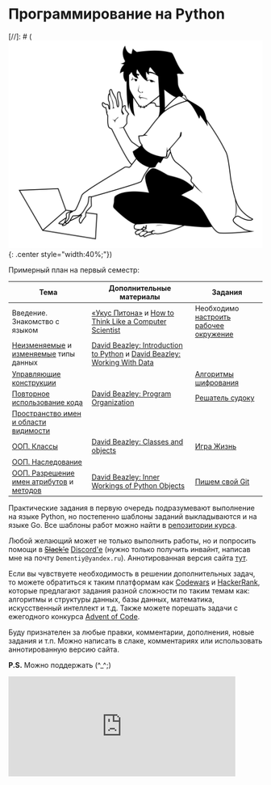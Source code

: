 # Программирование на Python

[//]: # (![image](../images/bps-hello.png){: .center style="width:40%;"})

Примерный план на первый семестр:

| Тема | Дополнительные материалы | Задания |
|------|--------------------------|---------|
|  Введение. Знакомство с языком   | [«Укус Питона»](https://wombat.org.ua/AByteOfPython/) и [How to Think Like a Computer Scientist](https://runestone.academy/runestone/books/published/thinkcspy/index.html) | Необходимо [настроить рабочее окружение](assignments/setup_env.md) |
| [Неизменяемые](lectures/immutable-types.md) и [изменяемые](lectures/mutable-types.md) типы данных | [David Beazley: Introduction to Python](https://dabeaz-course.github.io/practical-python/Notes/01_Introduction/00_Overview.html) и [David Beazley: Working With Data](https://dabeaz-course.github.io/practical-python/Notes/02_Working_with_data/00_Overview.html) | |
| [Управляющие конструкции](lectures/control-statements.md) |  | [Алгоритмы шифрования](assignments/cypher.md) |
| [Повторное использование кода](lectures/functions.md) | [David Beazley: Program Organization](https://dabeaz-course.github.io/practical-python/Notes/03_Program_organization/00_Overview.html) | [Решатель судоку](assignments/sudoku.md) |
| [Пространство имен и области видимости](lectures/ns_and_scopes.md) | | |
| [ООП. Классы](lectures/classes.md) | [David Beazley: Classes and objects](https://dabeaz-course.github.io/practical-python/Notes/04_Classes_objects/00_Overview.html) | [Игра Жизнь](assignments/life.md) |
| [ООП. Наследование](lectures/inheritance.md) |  |  |
| [ООП. Разрешение имен атрибутов](lectures/attribute_lookup.md) и [методов](lectures/mro.md) | [David Beazley: Inner Workings of Python Objects](https://dabeaz-course.github.io/practical-python/Notes/05_Object_model/00_Overview.html) | [Пишем свой Git](assignments/pyvcs.md) |

Практические задания в первую очередь подразумевают выполнение на языке Python, но постепенно шаблоны заданий выкладываются и на языке Go. Все шаблоны работ можно найти в [репозитории курса](https://github.com/Dementiy/pybook-assignments).

Любой желающий может не только выполнить работы, но и попросить помощи в ~~[Slack'e](https://cs102-python.slack.com)~~ [Discord'е]() (нужно только получить инвайнт, написав мне на почту `Dementiy@yandex.ru`). Аннотированная версия сайта [тут](https://via.hypothes.is/https://dementiy.github.io).

Если вы чувствуете необходимость в решении дополнительных задач, то можете обратиться к таким платформам как [Codewars](https://www.codewars.com/) и [HackerRank](https://www.hackerrank.com/), которые предлагают задания разной сложности по таким темам как: алгоритмы и структуры данных, базы данных, математика, искусственный интеллект и т.д. Также можете порешать задачи с ежегодного конкурса [Advent of Code](https://adventofcode.com/).

Буду признателен за любые правки, комментарии, дополнения, новые задания и т.п. Можно написать в слаке, комментариях или использовать аннотированную версию сайта.

**P.S.** Можно поддержать (\^_\^;)

<iframe src="https://money.yandex.ru/quickpay/shop-widget?writer=seller&targets=%D0%9F%D0%BE%D0%B4%D0%B4%D0%B5%D1%80%D0%B6%D0%B0%D1%82%D1%8C&targets-hint=&default-sum=&button-text=11&payment-type-choice=on&hint=&successURL=&quickpay=shop&account=41001313600690" width="450" height="198" frameborder="0" allowtransparency="true" scrolling="no"></iframe>
